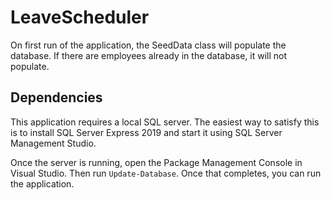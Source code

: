 # LeaveScheduler
On first run of the application, the SeedData class will populate the database. If there are employees already in the database, it will not populate.

## Dependencies
This application requires a local SQL server.
The easiest way to satisfy this is to install SQL Server Express 2019 and start it using SQL Server Management Studio.

Once the server is running, open the Package Management Console in Visual Studio.
Then run `Update-Database`.
Once that completes, you can run the application.
